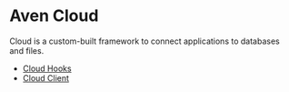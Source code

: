 # Aven Cloud

Cloud is a custom-built framework to connect applications to databases and files.

- [Cloud Hooks](./CloudHooks.md)
- [Cloud Client](./CloudClient.md)
